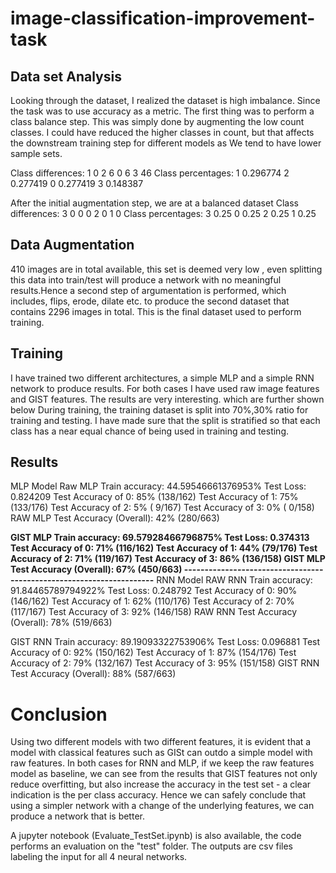 ﻿# image-classification-improvement-task

## Data set Analysis
Looking through the dataset, I realized the dataset is high imbalance. Since the task was to use accuracy as a metric. 
The first thing was to perform a class balance step. This was simply done by augmenting the low count classes. 
I could have reduced the higher classes in count, but that affects the downstream training step for different models as
We tend to have lower sample sets. 

Class  differences:
1          0
2          6
0          6
3          46
Class  percentages:
1          0.296774
2          0.277419
0          0.277419
3          0.148387

After the initial augmentation step, we are at a balanced dataset
Class  differences:
3         0
0         0
2         0
1         0
Class  percentages:
3         0.25
0         0.25
2         0.25
1         0.25

## Data Augmentation
410 images are in total available, this set is deemed very low , even splitting this data into train/test will 
produce a network with no meaningful results.Hence a second step of argumentation is performed, 
which includes, flips, erode, dilate etc. to produce the second dataset that contains 2296 images in total. 
This is the final dataset used to perform training.

## Training 
I have trained two different architectures, a simple MLP and a simple RNN network to produce results.
For both cases I have used raw image features and GIST features. The results are very interesting. 
which are further shown below
During training, the training dataset is split into 70%,30% ratio for training and testing. I have made sure
that the split is stratified so that each class has a near equal chance of being used in training and testing.

## Results

MLP Model
Raw MLP Train accuracy: 44.59546661376953%
Test Loss: 0.824209
Test Accuracy of     0: 85% (138/162)
Test Accuracy of     1: 75% (133/176)
Test Accuracy of     2:  5% ( 9/167)
Test Accuracy of     3:  0% ( 0/158)
RAW MLP Test Accuracy (Overall): 42% (280/663)

**GIST MLP Train accuracy: 69.57928466796875%
Test Loss: 0.374313
Test Accuracy of     0: 71% (116/162)
Test Accuracy of     1: 44% (79/176)
Test Accuracy of     2: 71% (119/167)
Test Accuracy of     3: 86% (136/158)
GIST MLP Test Accuracy (Overall): 67% (450/663)
---------------------------------------------------------------------**
RNN Model
RAW RNN Train accuracy: 91.84465789794922%
Test Loss: 0.248792
Test Accuracy of     0: 90% (146/162)
Test Accuracy of     1: 62% (110/176)
Test Accuracy of     2: 70% (117/167)
Test Accuracy of     3: 92% (146/158)
RAW RNN Test Accuracy (Overall): 78% (519/663)

GIST RNN Train accuracy: 89.19093322753906%
Test Loss: 0.096881
Test Accuracy of     0: 92% (150/162)
Test Accuracy of     1: 87% (154/176)
Test Accuracy of     2: 79% (132/167)
Test Accuracy of     3: 95% (151/158)
GIST RNN Test Accuracy (Overall): 88% (587/663)

# Conclusion
Using two different models with two different features, it is evident that a model with classical features such as GISt can outdo a simple model with raw features. In both cases for RNN and MLP, if we keep the raw features model
as baseline, we can see from the results that GIST features not only reduce overfitting, but also increase the accuracy in the test set - a clear indication is the per class accuracy. Hence we can safely conclude that using a simpler network with a change of the underlying features, 
we can produce a network that is better. 

A jupyter notebook (Evaluate_TestSet.ipynb) is also available, the code performs an evaluation on the "test" folder. The outputs are csv files labeling
the input for all 4 neural networks. 

